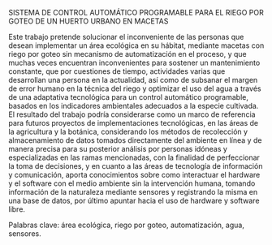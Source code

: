 SISTEMA DE CONTROL AUTOMÁTICO PROGRAMABLE PARA EL RIEGO POR GOTEO DE UN HUERTO URBANO EN MACETAS

Este trabajo pretende solucionar el inconveniente de las personas que desean implementar
un área ecológica en su hábitat, mediante macetas con riego por goteo sin mecanismo de
automatización en el proceso, y que muchas veces encuentran inconvenientes para sostener un
mantenimiento constante, que por cuestiones de tiempo, actividades varias que desarrollan una
persona en la actualidad, así como de subsanar el margen de error humano en la técnica del riego
y optimizar el uso del agua a través de una adaptativa tecnológica para un control automático
programable, basados en los indicadores ambientales adecuados a la especie cultivada. El
resultado del trabajo podría considerarse como un marco de referencia para futuros proyectos
de implementaciones tecnológicas, en las áreas de la agricultura y la botánica, considerando
los métodos de recolección y almacenamiento de datos tomados directamente del ambiente en
línea y de manera precisa para su posterior análisis por personas idóneas y especializadas en
las ramas mencionadas, con la finalidad de perfeccionar la toma de decisiones, y en cuanto
a las áreas de tecnología de información y comunicación, aporta conocimientos sobre como
interactuar el hardware y el software con el medio ambiente sin la intervención humana,
tomando información de la naturaleza mediante sensores y registrando la misma en una base
de datos, por último apuntar hacia el uso de hardware y software libre.

Palabras clave: área ecológica, riego por goteo, automatización, agua, sensores.
